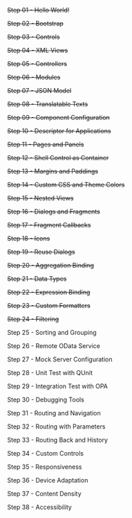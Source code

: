 ~~Step 01 - Hello World!~~

~~Step 02 - Bootstrap~~

~~Step 03 - Controls~~

~~Step 04 - XML Views~~

~~Step 05 - Controllers~~

~~Step 06 - Modules~~

~~Step 07 - JSON Model~~

~~Step 08 - Translatable Texts~~

~~Step 09 - Component Configuration~~

~~Step 10 - Descriptor for Applications~~

~~Step 11 - Pages and Panels~~

~~Step 12 - Shell Control as Container~~

~~Step 13 - Margins and Paddings~~

~~Step 14 - Custom CSS and Theme Colors~~

~~Step 15 - Nested Views~~

~~Step 16 - Dialogs and Fragments~~

~~Step 17 - Fragment Callbacks~~

~~Step 18 - Icons~~

~~Step 19 - Reuse Dialogs~~

~~Step 20 - Aggregation Binding~~

~~Step 21 - Data Types~~

~~Step 22 - Expression Binding~~

~~Step 23 - Custom Formatters~~

~~Step 24 - Filtering~~

Step 25 - Sorting and Grouping

Step 26 - Remote OData Service

Step 27 - Mock Server Configuration

Step 28 - Unit Test with QUnit

Step 29 - Integration Test with OPA

Step 30 - Debugging Tools

Step 31 - Routing and Navigation

Step 32 - Routing with Parameters

Step 33 - Routing Back and History

Step 34 - Custom Controls

Step 35 - Responsiveness

Step 36 - Device Adaptation

Step 37 - Content Density

Step 38 - Accessibility

